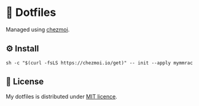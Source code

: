 # :deciduous_tree: Dotfiles

Managed using [chezmoi](https://www.chezmoi.io).

## :gear: Install

```shell
sh -c "$(curl -fsLS https://chezmoi.io/get)" -- init --apply mymmrac
```

## :closed_lock_with_key: License

My dotfiles is distributed under [MIT licence](LICENSE).

